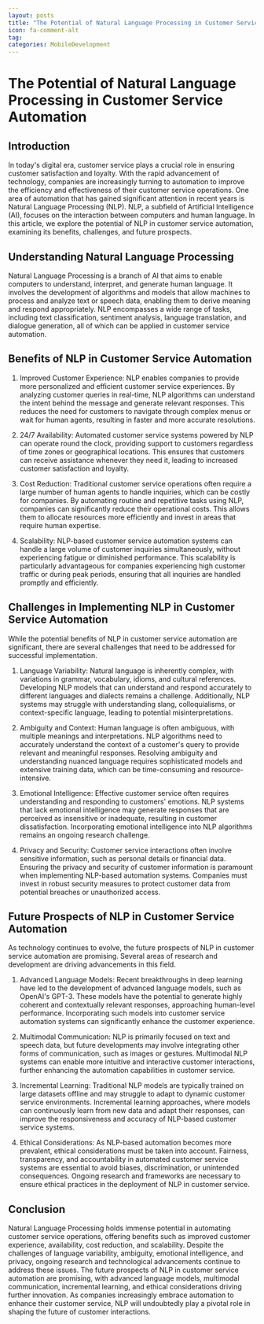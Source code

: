 ```yaml
---
layout: posts
title: "The Potential of Natural Language Processing in Customer Service Automation"
icon: fa-comment-alt
tag:      
categories: MobileDevelopment
---
```



# The Potential of Natural Language Processing in Customer Service Automation

## Introduction

In today's digital era, customer service plays a crucial role in ensuring customer satisfaction and loyalty. With the rapid advancement of technology, companies are increasingly turning to automation to improve the efficiency and effectiveness of their customer service operations. One area of automation that has gained significant attention in recent years is Natural Language Processing (NLP). NLP, a subfield of Artificial Intelligence (AI), focuses on the interaction between computers and human language. In this article, we explore the potential of NLP in customer service automation, examining its benefits, challenges, and future prospects.

## Understanding Natural Language Processing

Natural Language Processing is a branch of AI that aims to enable computers to understand, interpret, and generate human language. It involves the development of algorithms and models that allow machines to process and analyze text or speech data, enabling them to derive meaning and respond appropriately. NLP encompasses a wide range of tasks, including text classification, sentiment analysis, language translation, and dialogue generation, all of which can be applied in customer service automation.

## Benefits of NLP in Customer Service Automation

1. Improved Customer Experience: NLP enables companies to provide more personalized and efficient customer service experiences. By analyzing customer queries in real-time, NLP algorithms can understand the intent behind the message and generate relevant responses. This reduces the need for customers to navigate through complex menus or wait for human agents, resulting in faster and more accurate resolutions.

2. 24/7 Availability: Automated customer service systems powered by NLP can operate round the clock, providing support to customers regardless of time zones or geographical locations. This ensures that customers can receive assistance whenever they need it, leading to increased customer satisfaction and loyalty.

3. Cost Reduction: Traditional customer service operations often require a large number of human agents to handle inquiries, which can be costly for companies. By automating routine and repetitive tasks using NLP, companies can significantly reduce their operational costs. This allows them to allocate resources more efficiently and invest in areas that require human expertise.

4. Scalability: NLP-based customer service automation systems can handle a large volume of customer inquiries simultaneously, without experiencing fatigue or diminished performance. This scalability is particularly advantageous for companies experiencing high customer traffic or during peak periods, ensuring that all inquiries are handled promptly and efficiently.

## Challenges in Implementing NLP in Customer Service Automation

While the potential benefits of NLP in customer service automation are significant, there are several challenges that need to be addressed for successful implementation.

1. Language Variability: Natural language is inherently complex, with variations in grammar, vocabulary, idioms, and cultural references. Developing NLP models that can understand and respond accurately to different languages and dialects remains a challenge. Additionally, NLP systems may struggle with understanding slang, colloquialisms, or context-specific language, leading to potential misinterpretations.

2. Ambiguity and Context: Human language is often ambiguous, with multiple meanings and interpretations. NLP algorithms need to accurately understand the context of a customer's query to provide relevant and meaningful responses. Resolving ambiguity and understanding nuanced language requires sophisticated models and extensive training data, which can be time-consuming and resource-intensive.

3. Emotional Intelligence: Effective customer service often requires understanding and responding to customers' emotions. NLP systems that lack emotional intelligence may generate responses that are perceived as insensitive or inadequate, resulting in customer dissatisfaction. Incorporating emotional intelligence into NLP algorithms remains an ongoing research challenge.

4. Privacy and Security: Customer service interactions often involve sensitive information, such as personal details or financial data. Ensuring the privacy and security of customer information is paramount when implementing NLP-based automation systems. Companies must invest in robust security measures to protect customer data from potential breaches or unauthorized access.

## Future Prospects of NLP in Customer Service Automation

As technology continues to evolve, the future prospects of NLP in customer service automation are promising. Several areas of research and development are driving advancements in this field.

1. Advanced Language Models: Recent breakthroughs in deep learning have led to the development of advanced language models, such as OpenAI's GPT-3. These models have the potential to generate highly coherent and contextually relevant responses, approaching human-level performance. Incorporating such models into customer service automation systems can significantly enhance the customer experience.

2. Multimodal Communication: NLP is primarily focused on text and speech data, but future developments may involve integrating other forms of communication, such as images or gestures. Multimodal NLP systems can enable more intuitive and interactive customer interactions, further enhancing the automation capabilities in customer service.

3. Incremental Learning: Traditional NLP models are typically trained on large datasets offline and may struggle to adapt to dynamic customer service environments. Incremental learning approaches, where models can continuously learn from new data and adapt their responses, can improve the responsiveness and accuracy of NLP-based customer service systems.

4. Ethical Considerations: As NLP-based automation becomes more prevalent, ethical considerations must be taken into account. Fairness, transparency, and accountability in automated customer service systems are essential to avoid biases, discrimination, or unintended consequences. Ongoing research and frameworks are necessary to ensure ethical practices in the deployment of NLP in customer service.

## Conclusion

Natural Language Processing holds immense potential in automating customer service operations, offering benefits such as improved customer experience, availability, cost reduction, and scalability. Despite the challenges of language variability, ambiguity, emotional intelligence, and privacy, ongoing research and technological advancements continue to address these issues. The future prospects of NLP in customer service automation are promising, with advanced language models, multimodal communication, incremental learning, and ethical considerations driving further innovation. As companies increasingly embrace automation to enhance their customer service, NLP will undoubtedly play a pivotal role in shaping the future of customer interactions.